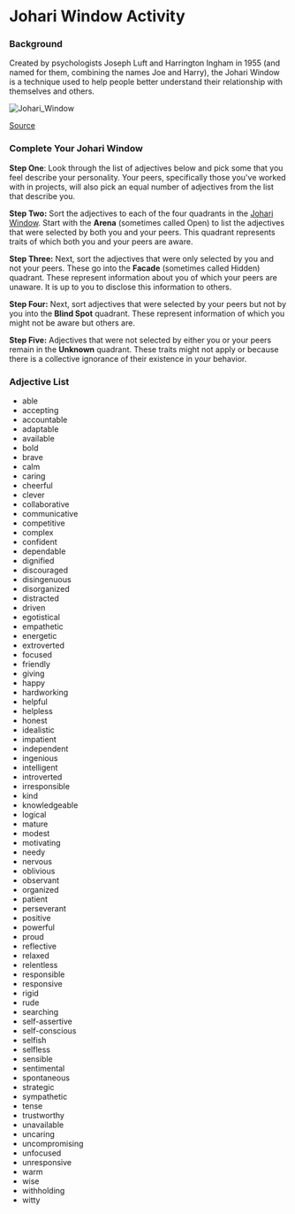 # Johari Window Activity


### Background

Created by psychologists Joseph Luft and Harrington Ingham in 1955 (and named for them, combining the names Joe and Harry), the Johari Window is a technique used to help people better understand their relationship with themselves and others.

![Johari_Window](https://github.com/turingschool/professional_skills/blob/master/images/Johari_Window.png)

[Source](https://commons.wikimedia.org/wiki/File:Johari_Window.PNG)

### Complete Your Johari Window

**Step One**:
Look through the list of adjectives below and pick some that you feel describe your personality. Your peers, specifically those you've worked with in projects, will also pick an equal number of adjectives from the list that describe you. 

**Step Two:**
Sort the adjectives to each of the four quadrants in the [Johari Window](https://docs.google.com/document/d/1IFaKPTEA3V96i8cboxqeAfgKEyEbigwIxQ5KQ-lp440/edit?usp=sharing). Start with the **Arena** (sometimes called Open) to list the adjectives that were selected by both you and your peers. This quadrant represents traits of which both you and your peers are aware.

**Step Three:**
Next, sort the adjectives that were only selected by you and not your peers. These go into the **Facade** (sometimes called Hidden) quadrant. These represent information about you of which your peers are unaware. It is up to you to disclose this information to others.

**Step Four:**
Next, sort adjectives that were selected by your peers but not by you into the **Blind Spot** quadrant. These represent information of which you might not be aware but others are.  

**Step Five:**
Adjectives that were not selected by either you or your peers remain in the **Unknown** quadrant. These traits might not apply or because there is a collective ignorance of their existence in your behavior. 

### Adjective List

* able
* accepting
* accountable
* adaptable
* available
* bold
* brave
* calm
* caring
* cheerful
* clever
* collaborative
* communicative
* competitive
* complex
* confident
* dependable
* dignified
* discouraged
* disingenuous 
* disorganized
* distracted
* driven
* egotistical
* empathetic
* energetic
* extroverted
* focused
* friendly
* giving
* happy
* hardworking
* helpful
* helpless
* honest
* idealistic
* impatient
* independent
* ingenious
* intelligent
* introverted
* irresponsible
* kind
* knowledgeable
* logical
* mature
* modest
* motivating
* needy
* nervous
* oblivious
* observant
* organized
* patient
* perseverant 
* positive
* powerful
* proud
* reflective
* relaxed
* relentless
* responsible
* responsive
* rigid
* rude
* searching
* self-assertive
* self-conscious
* selfish
* selfless
* sensible
* sentimental
* spontaneous
* strategic
* sympathetic
* tense
* trustworthy
* unavailable
* uncaring
* uncompromising
* unfocused
* unresponsive
* warm
* wise
* withholding
* witty
